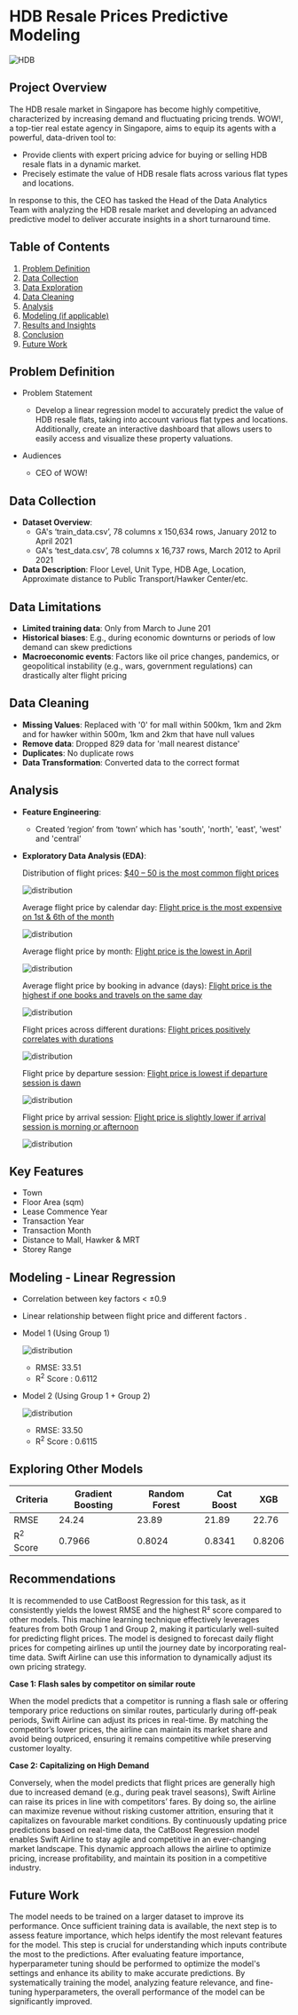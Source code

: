 
# HDB Resale Prices Predictive Modeling

![HDB](./pictures/cover_pics.webp "HDB")

## Project Overview

The HDB resale market in Singapore has become highly competitive, characterized by increasing demand and fluctuating pricing trends. WOW!, a top-tier real estate agency in Singapore, aims to equip its agents with a powerful, data-driven tool to:

- Provide clients with expert pricing advice for buying or selling HDB resale flats in a dynamic market.
- Precisely estimate the value of HDB resale flats across various flat types and locations.

In response to this, the CEO has tasked the Head of the Data Analytics Team with analyzing the HDB resale market and developing an advanced predictive model to deliver accurate insights in a short turnaround time.

## Table of Contents
1. [Problem Definition](#problem-definition)
2. [Data Collection](#data-collection)
3. [Data Exploration](#data-exploration)
4. [Data Cleaning](#data-cleaning)
5. [Analysis](#analysis)
6. [Modeling (if applicable)](#modeling)
7. [Results and Insights](#results-and-insights)
8. [Conclusion](#conclusion)
9. [Future Work](#future-work)

## Problem Definition
- Problem Statement
  - Develop a linear regression model to accurately predict the value of HDB resale flats, taking into account various flat types and locations. Additionally, create an interactive dashboard that allows users to easily access and visualize these property valuations.
    
- Audiences
  - CEO of WOW! 


## Data Collection
- **Dataset Overview**:
  - GA's ‘train_data.csv’, 78 columns x 150,634 rows, January 2012 to April 2021
  - GA's ‘test_data.csv’, 78 columns x 16,737 rows, March 2012 to April 2021
- **Data Description**: Floor Level, Unit Type, HDB Age, Location, Approximate distance to Public Transport/Hawker Center/etc.

## Data Limitations
- **Limited training data**: Only from March to June 201
- **Historical biases**: E.g., during economic downturns or periods of low demand can skew predictions
- **Macroeconomic events**: Factors like oil price changes, pandemics, or geopolitical instability (e.g., wars, government regulations) can drastically alter flight pricing

## Data Cleaning
- **Missing Values**: Replaced with '0' for mall within 500km, 1km and 2km and for hawker within 500m, 1km and 2km that have null values
- **Remove data**: Dropped 829 data  for 'mall nearest distance'
- **Duplicates**: No duplicate rows 
- **Data Transformation**: Converted data to the correct format
  
## Analysis
- **Feature Engineering**:
  -	Created ‘region’ from ‘town’ which has 'south', 'north', 'east', 'west' and 'central'

- **Exploratory Data Analysis (EDA)**: 

    Distribution of flight prices: <ins>$40 – 50 is the most common flight prices<ins>

    ![distribution](./pictures/distribution_of_flight_prices_1.png "distribution")

    Average flight price by calendar day: <ins>Flight price is the most expensive on 1st & 6th of the month<ins>
  
    ![distribution](./pictures/calendar_day.png "distribution")

    Average flight price by month: <ins>Flight price is the lowest in April<ins>
    
    ![distribution](./pictures/month.png "distribution")

    Average flight price by booking in advance (days): <ins>Flight price is the highest if one books and travels on the same day<ins>
    
    ![distribution](./pictures/booking_in_advance.png "distribution")

    Flight prices across different durations: <ins>Flight prices positively correlates with durations<ins>
    
    ![distribution](./pictures/durations.png "distribution")

    Flight price by departure session: <ins>Flight price is lowest if departure session is dawn<ins>
    
    ![distribution](./pictures/departure.png "distribution")

    Flight price by arrival session: <ins>Flight price is slightly lower if arrival session is morning or afternoon<ins>
    
    ![distribution](./pictures/arrival.png "distribution")


## Key Features
- Town
- Floor Area (sqm) 
- Lease Commence Year 
- Transaction Year 
- Transaction Month 
- Distance to Mall, Hawker & MRT
- Storey Range



## Modeling - Linear Regression
- Correlation between key factors < ±0.9
- Linear relationship between flight price and different factors .

- Model 1 (Using Group 1)

  ![distribution](./pictures/linreg_1.png "distribution")

  - RMSE: 33.51
  - R<sup>2</sup> Score : 0.6112


- Model 2 (Using Group 1 + Group 2)

  ![distribution](./pictures/linreg_2.png "distribution")

  - RMSE: 33.50
  - R<sup>2</sup> Score : 0.6115

## Exploring Other Models
  | Criteria | Gradient Boosting | Random Forest | Cat Boost | XGB |
  | --- | --- | --- | --- | --- |
  | RMSE | 24.24 | 23.89 | 21.89 | 22.76 |
  | R<sup>2</sup> Score | 0.7966 | 0.8024 | 0.8341 | 0.8206 |


## Recommendations
It is recommended to use CatBoost Regression for this task, as it consistently yields the lowest RMSE and the highest R² score compared to other models. This machine learning technique effectively leverages features from both Group 1 and Group 2, making it particularly well-suited for predicting flight prices.
The model is designed to forecast daily flight prices for competing airlines up until the journey date by incorporating real-time data. Swift Airline can use this information to dynamically adjust its own pricing strategy. 


**Case 1: Flash sales by competitor on similar route**

When the model predicts that a competitor is running a flash sale or offering temporary price reductions on similar routes, particularly during off-peak periods, Swift Airline can adjust its prices in real-time. By matching the competitor’s lower prices, the airline can maintain its market share and avoid being outpriced, ensuring it remains competitive while preserving customer loyalty.

**Case 2: Capitalizing on High Demand**

Conversely, when the model predicts that flight prices are generally high due to increased demand (e.g., during peak travel seasons), Swift Airline can raise its prices in line with competitors’ fares. By doing so, the airline can maximize revenue without risking customer attrition, ensuring that it capitalizes on favourable market conditions.
By continuously updating price predictions based on real-time data, the CatBoost Regression model enables Swift Airline to stay agile and competitive in an ever-changing market landscape. This dynamic approach allows the airline to optimize pricing, increase profitability, and maintain its position in a competitive industry.



## Future Work

The model needs to be trained on a larger dataset to improve its performance. Once sufficient training data is available, the next step is to assess feature importance, which helps identify the most relevant features for the model. This step is crucial for understanding which inputs contribute the most to the predictions. After evaluating feature importance, hyperparameter tuning should be performed to optimize the model's settings and enhance its ability to make accurate predictions. By systematically training the model, analyzing feature relevance, and fine-tuning hyperparameters, the overall performance of the model can be significantly improved.
